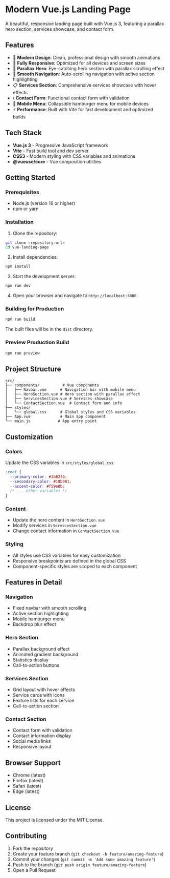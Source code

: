 # Modern Vue.js Landing Page

A beautiful, responsive landing page built with Vue.js 3, featuring a parallax hero section, services showcase, and contact form.

## Features

- 🎨 **Modern Design**: Clean, professional design with smooth animations
- 📱 **Fully Responsive**: Optimized for all devices and screen sizes
- 🌊 **Parallax Hero**: Eye-catching hero section with parallax scrolling effect
- 🧭 **Smooth Navigation**: Auto-scrolling navigation with active section highlighting
- 📋 **Services Section**: Comprehensive services showcase with hover effects
- 📞 **Contact Form**: Functional contact form with validation
- 🍔 **Mobile Menu**: Collapsible hamburger menu for mobile devices
- ⚡ **Performance**: Built with Vite for fast development and optimized builds

## Tech Stack

- **Vue.js 3** - Progressive JavaScript framework
- **Vite** - Fast build tool and dev server
- **CSS3** - Modern styling with CSS variables and animations
- **@vueuse/core** - Vue composition utilities

## Getting Started

### Prerequisites

- Node.js (version 16 or higher)
- npm or yarn

### Installation

1. Clone the repository:
```bash
git clone <repository-url>
cd vue-landing-page
```

2. Install dependencies:
```bash
npm install
```

3. Start the development server:
```bash
npm run dev
```

4. Open your browser and navigate to `http://localhost:3000`

### Building for Production

```bash
npm run build
```

The built files will be in the `dist` directory.

### Preview Production Build

```bash
npm run preview
```

## Project Structure

```
src/
├── components/          # Vue components
│   ├── Navbar.vue      # Navigation bar with mobile menu
│   ├── HeroSection.vue # Hero section with parallax effect
│   ├── ServicesSection.vue # Services showcase
│   └── ContactSection.vue  # Contact form and info
├── styles/
│   └── global.css      # Global styles and CSS variables
├── App.vue             # Main app component
└── main.js            # App entry point
```

## Customization

### Colors
Update the CSS variables in `src/styles/global.css`:

```css
:root {
  --primary-color: #3b82f6;
  --secondary-color: #10b981;
  --accent-color: #f59e0b;
  /* ... other variables */
}
```

### Content
- Update the hero content in `HeroSection.vue`
- Modify services in `ServicesSection.vue`
- Change contact information in `ContactSection.vue`

### Styling
- All styles use CSS variables for easy customization
- Responsive breakpoints are defined in the global CSS
- Component-specific styles are scoped to each component

## Features in Detail

### Navigation
- Fixed navbar with smooth scrolling
- Active section highlighting
- Mobile hamburger menu
- Backdrop blur effect

### Hero Section
- Parallax background effect
- Animated gradient background
- Statistics display
- Call-to-action buttons

### Services Section
- Grid layout with hover effects
- Service cards with icons
- Feature lists for each service
- Call-to-action section

### Contact Section
- Contact form with validation
- Contact information display
- Social media links
- Responsive layout

## Browser Support

- Chrome (latest)
- Firefox (latest)
- Safari (latest)
- Edge (latest)

## License

This project is licensed under the MIT License.

## Contributing

1. Fork the repository
2. Create your feature branch (`git checkout -b feature/amazing-feature`)
3. Commit your changes (`git commit -m 'Add some amazing feature'`)
4. Push to the branch (`git push origin feature/amazing-feature`)
5. Open a Pull Request
